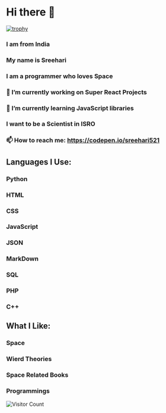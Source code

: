 # Hi there 👋

[![trophy](https://github-profile-trophy.vercel.app/?username=Sreehari521&theme=onedark)](https://github.com/Sreehari521/github-profile-trophy)
### I am from India
### My name is Sreehari
### I am a programmer who loves Space
### 🔭 I’m currently working on Super React Projects
### 🌱 I’m currently learning JavaScript libraries
### I want to be a Scientist in ISRO
### 📫 How to reach me: https://codepen.io/sreehari521

## Languages I Use:

### Python
### HTML
### CSS
### JavaScript
### JSON
### MarkDown
### SQL
### PHP
### C++

## What I Like:

### Space
### Wierd Theories
### Space Related Books
### Programmings

![Visitor Count](https://profile-counter.glitch.me/{Sreehari521}/count.svg)

